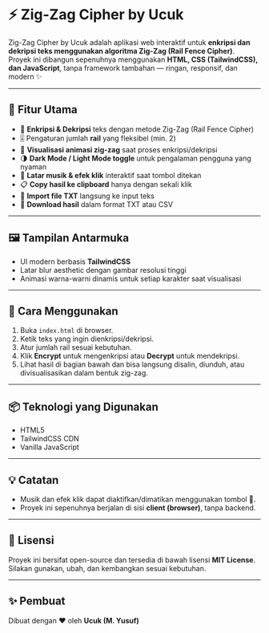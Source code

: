 # ⚡ Zig-Zag Cipher by Ucuk

Zig-Zag Cipher by Ucuk adalah aplikasi web interaktif untuk **enkripsi dan dekripsi teks menggunakan algoritma Zig-Zag (Rail Fence Cipher)**.  
Proyek ini dibangun sepenuhnya menggunakan **HTML, CSS (TailwindCSS), dan JavaScript**, tanpa framework tambahan — ringan, responsif, dan modern ✨

---

## 🌟 Fitur Utama

- 🧠 **Enkripsi & Dekripsi** teks dengan metode Zig-Zag (Rail Fence Cipher)
- 🎚️ Pengaturan jumlah **rail** yang fleksibel (min. 2)
- 📜 **Visualisasi animasi zig-zag** saat proses enkripsi/dekripsi
- 🌗 **Dark Mode / Light Mode toggle** untuk pengalaman pengguna yang nyaman
- 🎵 **Latar musik & efek klik** interaktif saat tombol ditekan
- 📋 **Copy hasil ke clipboard** hanya dengan sekali klik
- 📂 **Import file TXT** langsung ke input teks
- 💾 **Download hasil** dalam format TXT atau CSV

---

## 🖼️ Tampilan Antarmuka

- UI modern berbasis **TailwindCSS**
- Latar blur aesthetic dengan gambar resolusi tinggi
- Animasi warna-warni dinamis untuk setiap karakter saat visualisasi

---

## 🧪 Cara Menggunakan

1. Buka `index.html` di browser.
2. Ketik teks yang ingin dienkripsi/dekripsi.
3. Atur jumlah rail sesuai kebutuhan.
4. Klik **Encrypt** untuk mengenkripsi atau **Decrypt** untuk mendekripsi.
5. Lihat hasil di bagian bawah dan bisa langsung disalin, diunduh, atau divisualisasikan dalam bentuk zig-zag.

---

## 📦 Teknologi yang Digunakan

- HTML5  
- TailwindCSS CDN  
- Vanilla JavaScript  

---

## 💡 Catatan

- Musik dan efek klik dapat diaktifkan/dimatikan menggunakan tombol 🎵.
- Proyek ini sepenuhnya berjalan di sisi **client (browser)**, tanpa backend.

---

## 📄 Lisensi

Proyek ini bersifat open-source dan tersedia di bawah lisensi **MIT License**.  
Silakan gunakan, ubah, dan kembangkan sesuai kebutuhan.

---

## ✨ Pembuat

Dibuat dengan ❤️ oleh **Ucuk (M. Yusuf)**
